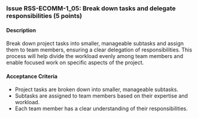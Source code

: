 ### Issue RSS-ECOMM-1_05: Break down tasks and delegate responsibilities (5 points)

#### Description

Break down project tasks into smaller, manageable subtasks and assign them to team members, ensuring a clear delegation of responsibilities. This process will help divide the workload evenly among team members and enable focused work on specific aspects of the project.

#### Acceptance Criteria

- Project tasks are broken down into smaller, manageable subtasks.
- Subtasks are assigned to team members based on their expertise and workload.
- Each team member has a clear understanding of their responsibilities.
